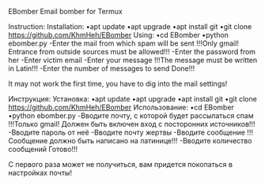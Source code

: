 EBomber
Email bomber for Termux

Instruction:
Installation:
•apt update
•apt upgrade
•apt install git
•git clone https://github.com/KhmHeh/EBomber
Using:
•cd EBomber
•python ebomber.py
-Enter the mail from which spam will be sent
!!!Only gmail! Entrance from outside sources must be allowed!!!
-Enter the password from her
-Enter victim email
-Enter your message
!!!The message must be written in Latin!!!
-Enter the number of messages to send
Done!!!

It may not work the first time, you have to dig into the mail settings!



Инструкция:
Установка:
•apt update
•apt upgrade
•apt install git
•git clone https://github.com/KhmHeh/EBomber
Использование:
•cd EBomber
•python ebomber.py
-Вводите почту, с которой будет рассылаться спам
!!!Только gmail! Должен быть включен вход с посторонних источников!!!
-Вводите пароль от неё
-Вводите почту жертвы
-Вводите сообщение
!!!Сообщение должно быть написано на латинице!!!
-Вводите количество сообщений
Готово!!!

С первого раза может не получиться, вам придется покопаться в настройках почты!
